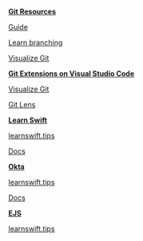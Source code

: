 
<u><b>Git Resources</b></u>

<a href="http://rogerdudler.github.io/git-guide/" target="_blank">Guide</a>

<a href="https://learngitbranching.js.org" target="_blank">Learn branching</a>

<a href="http://git-school.github.io/visualizing-git/" target="_blank">Visualize Git</a>

<u><b>Git Extensions on Visual Studio Code</b></u>

<a href="https://marketplace.visualstudio.com/items?itemName=mhutchie.git-graph&ssr=false#overview" target="_blank">Visualize Git</a>

<a href="https://marketplace.visualstudio.com/items?itemName=eamodio.gitlens" target="_blank">Git Lens</a>

<u><b>Learn Swift</b></u>

<a href="https://learnswift.tips" target="_blank">learnswift.tips</a>

<a href="https://docs.swift.org/swift-book/GuidedTour/GuidedTour.html" target="_blank">Docs</a>

<u><b>Okta</b></u>

<a href="learnswift.tips" target="_blank">learnswift.tips</a>

<a href="" target="_blank">Docs</a>

<u><b>EJS</b></u>

<a href="https://ejs.co" target="_blank">learnswift.tips</a>

